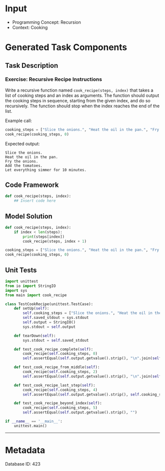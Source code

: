 # Input
- Programming Concept: Recursion
- Context: Cooking

# Generated Task Components
## Task Description
### Exercise: Recursive Recipe Instructions

Write a recursive function named `cook_recipe(steps, index)` that takes a list of cooking steps and an index as arguments. The function should output the cooking steps in sequence, starting from the given index, and do so recursively. The function should stop when the index reaches the end of the list.

Example call:
```python
cooking_steps = ["Slice the onions.", "Heat the oil in the pan.", "Fry the onions.", "Add the tomatoes.", "Let everything simmer for 10 minutes."]
cook_recipe(cooking_steps, 0)
```

Expected output:
```
Slice the onions.
Heat the oil in the pan.
Fry the onions.
Add the tomatoes.
Let everything simmer for 10 minutes.
```

## Code Framework
```python
def cook_recipe(steps, index):
    ## Insert code here

```

## Model Solution
```python
def cook_recipe(steps, index):
    if index < len(steps):
        print(steps[index])
        cook_recipe(steps, index + 1)

cooking_steps = ["Slice the onions.", "Heat the oil in the pan.", "Fry the onions.", "Add the tomatoes.", "Let everything simmer for 10 minutes."]
cook_recipe(cooking_steps, 0)

```

## Unit Tests
```python
import unittest
from io import StringIO
import sys
from main import cook_recipe

class TestCookRecipe(unittest.TestCase):
    def setUp(self):
        self.cooking_steps = ["Slice the onions.", "Heat the oil in the pan.", "Fry the onions.", "Add the tomatoes.", "Let everything simmer for 10 minutes."]
        self.saved_stdout = sys.stdout
        self.output = StringIO()
        sys.stdout = self.output

    def tearDown(self):
        sys.stdout = self.saved_stdout

    def test_cook_recipe_complete(self):
        cook_recipe(self.cooking_steps, 0)
        self.assertEqual(self.output.getvalue().strip(), "\n".join(self.cooking_steps))

    def test_cook_recipe_from_middle(self):
        cook_recipe(self.cooking_steps, 2)
        self.assertEqual(self.output.getvalue().strip(), "\n".join(self.cooking_steps[2:]))

    def test_cook_recipe_last_step(self):
        cook_recipe(self.cooking_steps, 4)
        self.assertEqual(self.output.getvalue().strip(), self.cooking_steps[4])

    def test_cook_recipe_beyond_index(self):
        cook_recipe(self.cooking_steps, 5)
        self.assertEqual(self.output.getvalue().strip(), "")

if __name__ == '__main__':
    unittest.main()

```
___
# Metadata
Database ID: 423

